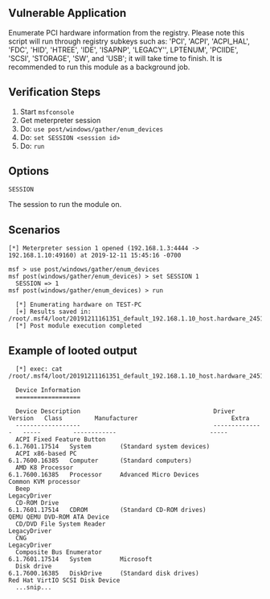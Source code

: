 
## Vulnerable Application

  Enumerate PCI hardware information from the registry. Please note this script will run through registry subkeys such as: 'PCI', 'ACPI', 'ACPI_HAL', 'FDC', 'HID', 'HTREE', 'IDE', 'ISAPNP', 'LEGACY'', LPTENUM', 'PCIIDE', 'SCSI', 'STORAGE', 'SW', and 'USB'; it will take time to finish. It is recommended to run this module as a background job.

## Verification Steps

  1. Start `msfconsole`
  2. Get meterpreter session
  3. Do: `use post/windows/gather/enum_devices`
  4. Do: `set SESSION <session id>`
  5. Do: `run`

## Options

  ```
  SESSION
  ```
  The session to run the module on.


## Scenarios

  ```
  [*] Meterpreter session 1 opened (192.168.1.3:4444 -> 192.168.1.10:49160) at 2019-12-11 15:45:16 -0700

  msf > use post/windows/gather/enum_devices
  msf post(windows/gather/enum_devices) > set SESSION 1
    SESSION => 1
  msf post(windows/gather/enum_devices) > run

    [*] Enumerating hardware on TEST-PC
    [+] Results saved in: /root/.msf4/loot/20191211161351_default_192.168.1.10_host.hardware_245183.txt
    [*] Post module execution completed
  ```

## Example of looted output

  ```
    [*] exec: cat /root/.msf4/loot/20191211161351_default_192.168.1.10_host.hardware_245183.txt

    Device Information
    ==================

    Device Description                                     Driver Version   Class         Manufacturer                          Extra
    ------------------                                     --------------   -----         ------------                          -----
    ACPI Fixed Feature Button                              6.1.7601.17514   System        (Standard system devices)
    ACPI x86-based PC                                      6.1.7600.16385   Computer      (Standard computers)
    AMD K8 Processor                                       6.1.7600.16385   Processor     Advanced Micro Devices                Common KVM processor
    Beep                                                                    LegacyDriver
    CD-ROM Drive                                           6.1.7601.17514   CDROM         (Standard CD-ROM drives)              QEMU QEMU DVD-ROM ATA Device
    CD/DVD File System Reader                                               LegacyDriver
    CNG                                                                     LegacyDriver
    Composite Bus Enumerator                               6.1.7601.17514   System        Microsoft
    Disk drive                                             6.1.7600.16385   DiskDrive     (Standard disk drives)                Red Hat VirtIO SCSI Disk Device
    ...snip...
  ```
